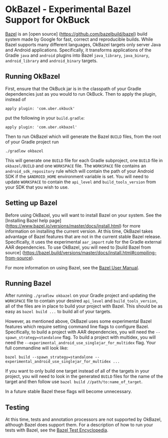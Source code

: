 # OkBazel - Experimental Bazel Support for OkBuck

[Bazel](https://bazel.build) is an [open source]
(https://github.com/bazelbuild/bazel) build system made by Google for
fast, correct and reproducible builds. While Bazel supports many different
languages, OkBazel targets only server Java and Android applications.
Specifically, it transforms applications of the Gradle `java` and `android`
plugins into Bazel `java_library`, `java_binary`, `android_library` and
`android_binary` targets.

## Running OkBazel

First, ensure that the OkBuck jar is in the classpath of your Gradle
dependencies just as you would to run OkBuck. Then to apply the plugin, instead
of

    apply plugin: 'com.uber.okbuck'

put the following in your `build.gradle`:

    apply plugin: 'com.uber.okbazel'

Then to run OkBazel which will generate the Bazel `BUILD` files, from the root
of your Gradle project run

    ./gradlew okbazel

This will generate one `BUILD` file for each Gradle subproject, one `BUILD` file
in `okbazel/BUILD` and one `WORKSPACE` file. The `WORKSPACE` file contains an
`android_sdk_repository` rule which will contain the path of your Android SDK if
the `$ANDROID_HOME` environment variable is set. You will need to update
`WORKSPACE` to contain the `api_level` and `build_tools_version` from your SDK
that you wish to use.

## Setting up Bazel

Before using OkBazel, you will want to install Bazel on your system. See the
[Installing Bazel help page]
(https://www.bazel.io/versions/master/docs/install.html) for more information on
installing the current version. At this time, OkBazel takes advantage of Bazel
features that are not in the current stable Bazel release. Specifically, it uses
the experimental `aar_import` rule for the Gradle external AAR dependencies. To
use OkBazel, you will need to [build Bazel from source]
(https://bazel.build/versions/master/docs/install.html#compiling-from-source).

For more information on using
Bazel, see the [Bazel User
Manual](https://www.bazel.io/versions/master/docs/bazel-user-manual.html).

## Running Bazel

After running `./gradlew okbazel` on your Gradle project and updating the
`WORKSPACE` file to contain your desired `api_level` and `build_tools_version`,
all of the files are in place to build your project with Bazel. This should be as
easy as `bazel build ...` to build all of your targets.

However, as mentioned above, OkBazel uses some experimental Bazel features which
require setting command line flags to configure Bazel. Specifically, to build a
project with AAR dependencies, you will need the `--spawn_strategy=standalone`
flag. To build a project with multidex, you will need the
`--experimental_android_use_singlejar_for_multidex` flag. Your full commandline will
look like:

    bazel build --spawn_strategy=standalone --experimental_android_use_singlejar_for_multidex ...

If you want to only build one target instead of all of the targets in your project,
you will need to look in the generated `BUILD` files for the name of the target and
then follow use `bazel build //path/to:name_of_target`.

In a future stable Bazel these flags will become unnecessary. 

## Testing

At this time, tests and annotation processors are not supported by OkBazel,
although Bazel does support them. For a description of how to run your tests
with Bazel, see the [Bazel Test
Encyclopedia](https://bazel.build/versions/master/docs/test-encyclopedia.html).
